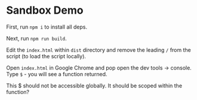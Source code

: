 # Sandbox Demo

First, run `npm i` to install all deps.

Next, run `npm run build`.

Edit the `index.html` within `dist` directory and remove the leading `/` from the script (to load the script locally).

Open `index.html` in Google Chrome and pop open the dev tools -> console. Type `$` - you will see a function returned.

This $ should not be accessible globally. It should be scoped within the function?